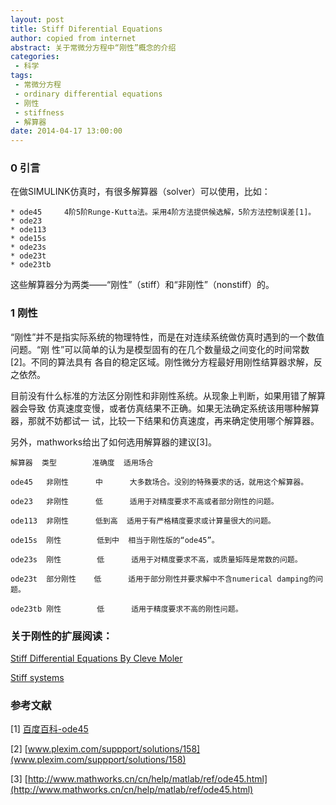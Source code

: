 ```yaml
---
layout: post
title: Stiff Diferential Equations
author: copied from internet
abstract: 关于常微分方程中“刚性”概念的介绍
categories: 
 - 科学
tags: 
 - 常微分方程
 - ordinary differential equations
 - 刚性
 - stiffness
 - 解算器
date: 2014-04-17 13:00:00
---
```


### 0 引言

在做SIMULINK仿真时，有很多解算器（solver）可以使用，比如：

    * ode45     4阶5阶Runge-Kutta法。采用4阶方法提供候选解，5阶方法控制误差[1]。
    * ode23
    * ode113
    * ode15s
    * ode23s
    * ode23t
    * ode23tb

这些解算器分为两类——“刚性”（stiff）和“非刚性”（nonstiff）的。

### 1 刚性

“刚性”并不是指实际系统的物理特性，而是在对连续系统做仿真时遇到的一个数值问题。“刚
性”可以简单的认为是模型固有的在几个数量级之间变化的时间常数\[2\]。不同的算法具有
各自的稳定区域。刚性微分方程最好用刚性结算器求解，反之依然。

目前没有什么标准的方法区分刚性和非刚性系统。从现象上判断，如果用错了解算器会导致
仿真速度变慢，或者仿真结果不正确。如果无法确定系统该用哪种解算器，那就不妨都试一
试，比较一下结果和仿真速度，再来确定使用哪个解算器。

另外，mathworks给出了如何选用解算器的建议\[3\]。

    解算器  类型        准确度  适用场合

    ode45   非刚性      中      大多数场合。没别的特殊要求的话，就用这个解算器。

    ode23   非刚性      低      适用于对精度要求不高或者部分刚性的问题。

    ode113  非刚性      低到高  适用于有严格精度要求或计算量很大的问题。
    
    ode15s  刚性        低到中  相当于刚性版的“ode45”。

    ode23s  刚性        低      适用于对精度要求不高，或质量矩阵是常数的问题。

    ode23t  部分刚性    低      适用于部分刚性并要求解中不含numerical damping的问题。
    
    ode23tb 刚性        低      适用于精度要求不高的刚性问题。

### 关于刚性的扩展阅读：

[Stiff Differential Equations By Cleve Moler](http://www.mathworks.cn/company/newsletters/articles/stiff-differential-equations.html)

[Stiff systems](www.scholarpedia.org/article/Stiff_systems)

### 参考文献

\[1\] [百度百科-ode45](http://baike.baidu.com/link?url=i56H2pPWMUbNdtccBa2rAazWA27Neze3loXNd_JdA6aZbMYn0j-MYVmAewFq5hdkHEEgKO_xGpayTC1wl_ZqjK)

\[2\] [www.plexim.com/suppport/solutions/158](www.plexim.com/suppport/solutions/158)

\[3\] [http://www.mathworks.cn/cn/help/matlab/ref/ode45.html](http://www.mathworks.cn/cn/help/matlab/ref/ode45.html)
